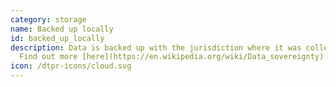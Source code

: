 ```yaml
---
category: storage
name: Backed up locally
id: backed_up_locally
description: Data is backed up with the jurisdiction where it was collected.
  Find out more [here](https://en.wikipedia.org/wiki/Data_sovereignty)
icon: /dtpr-icons/cloud.svg
---
```

